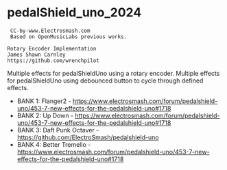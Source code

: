 # pedalShield_uno_2024
```
 CC-by-www.Electrosmash.com
 Based on OpenMusicLabs previous works.
 ```

 ```
 Rotary Encoder Implementation
 James Shawn Carnley
 https://github.com/wrenchpilot
 ```

 Multiple effects for pedalShieldUno using a rotary encoder.
Multiple effects for pedalShieldUno using debounced button to cycle through defined effects.

 * BANK 1: Flanger2 - https://www.electrosmash.com/forum/pedalshield-uno/453-7-new-effects-for-the-pedalshield-uno#1718
 * BANK 2: Up Down - https://www.electrosmash.com/forum/pedalshield-uno/453-7-new-effects-for-the-pedalshield-uno#1718
 * BANK 3: Daft Punk Octaver - https://github.com/ElectroSmash/pedalshield-uno
 * BANK 4: Better Tremello - https://www.electrosmash.com/forum/pedalshield-uno/453-7-new-effects-for-the-pedalshield-uno#1718
